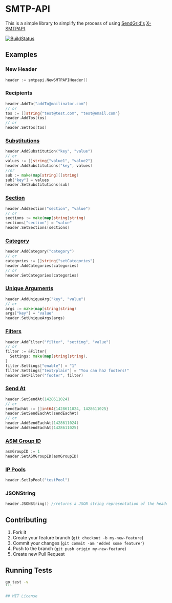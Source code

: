 # SMTP-API

This is a simple library to simplify the process of using [SendGrid's](https://sendgrid.com) [X-SMTPAPI](http://sendgrid.com/docs/API_Reference/SMTP_API/index.html).

[![BuildStatus](https://travis-ci.org/sendgrid/smtpapi-go.svg?branch=master)](https://travis-ci.org/sendgrid/smtpapi-go)

## Examples

### New Header

```go
header := smtpapi.NewSMTPAPIHeader()
```

### Recipients

```go
header.AddTo("addTo@mailinator.com")
// or
tos := []string{"test@test.com", "test@email.com"}
header.AddTos(tos)
// or
header.SetTos(tos)
```

### [Substitutions](http://sendgrid.com/docs/API_Reference/SMTP_API/substitution_tags.html)

```go
header.AddSubstitution("key", "value")
// or
values := []string{"value1", "value2"}
header.AddSubstitutions("key", values)
//or
sub := make(map[string][]string)
sub["key"] = values
header.SetSubstitutions(sub)
```

### [Section](http://sendgrid.com/docs/API_Reference/SMTP_API/section_tags.html)

```go
header.AddSection("section", "value")
// or
sections := make(map[string]string)
sections["section"] = "value"
header.SetSections(sections)
```

### [Category](http://sendgrid.com/docs/Delivery_Metrics/categories.html)

```go
header.AddCategory("category")
// or
categories := []string{"setCategories"}
header.AddCategories(categories)
// or
header.SetCategories(categories)
```

### [Unique Arguments](http://sendgrid.com/docs/API_Reference/SMTP_API/unique_arguments.html)

```go
header.AddUniqueArg("key", "value")
// or
args := make(map[string]string)
args["key"] = "value"
header.SetUniqueArgs(args)
```

### [Filters](http://sendgrid.com/docs/API_Reference/SMTP_API/apps.html)

```go
header.AddFilter("filter", "setting", "value")
// or
filter := &Filter{
  Settings: make(map[string]string),
}
filter.Settings["enable"] = "1"
filter.Settings["text/plain"] = "You can haz footers!"
header.SetFilter("footer", filter)

```

### [Send At](https://sendgrid.com/docs/API_Reference/SMTP_API/scheduling_parameters.html)

```go
header.SetSendAt(1428611024)
// or
sendEachAt := []int64{1428611024, 1428611025}
header.SetSendEachAt(sendEachAt)
// or
header.AddSendEachAt(1428611024)
header.AddSendEachAt(1428611025)
```

### [ASM Group ID](https://sendgrid.com/docs/User_Guide/advanced_suppression_manager.html)

```go
asmGroupID := 1
header.SetASMGroupID(asmGroupID)
```

### [IP Pools](https://sendgrid.com/docs/API_Reference/Web_API_v3/IP_Management/ip_pools.html)

```go
header.SetIpPool("testPool")
```

### JSONString

```go
header.JSONString() //returns a JSON string representation of the headers
```

## Contributing

1. Fork it
2. Create your feature branch (`git checkout -b my-new-feature`)
3. Commit your changes (`git commit -am 'Added some feature'`)
4. Push to the branch (`git push origin my-new-feature`)
5. Create new Pull Request

## Running Tests

````bash
go test -v
```

## MIT License
